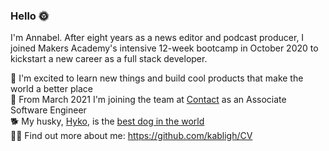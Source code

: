 ### Hello 🌞

I'm Annabel. After eight years as a news editor and podcast producer, I joined Makers Academy's intensive 12-week bootcamp in October 2020 to kickstart a new career as a full stack developer. 

🌵 I'm excited to learn new things and build cool products that make the world a better place  
💃 From March 2021 I'm joining the team at [Contact](https://contact.xyz/) as an Associate Software Engineer  
🐕 My husky, [Hyko](https://www.instagram.com/hykothehusky/), is the [best dog in the world](https://soundcloud.com/luke/best-dog-in-the-world)  
👩‍💻 Find out more about me: https://github.com/kabligh/CV  

